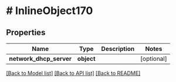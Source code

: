 # # InlineObject170

## Properties

Name | Type | Description | Notes
------------ | ------------- | ------------- | -------------
**network_dhcp_server** | **object** |  | [optional]

[[Back to Model list]](../../README.md#models) [[Back to API list]](../../README.md#endpoints) [[Back to README]](../../README.md)
